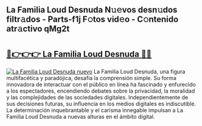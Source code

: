 ## La Familia Loud Desnuda N𝚞𝚎vos desn𝚞dos filtr𝚊dos - Parts-f1j F𝚘tos vid𝚎o - C𝚘ntenido atr𝚊ctivo qMg2t

# <h2><a href="http://mb6kbn9.tromn.icu/?c=La+Familia+Loud+Desnuda">🔗👉👉👉 La Familia Loud Desnuda 🔗🔗</a></h2>

[![La Familia Loud Desnuda nuevo](https://i.imgur.com/pEAQMta.gif)](http://mb6kbn9.tromn.icu/?c=La+Familia+Loud+Desnuda)
La Familia Loud Desnuda, una figura multifacética y paradójica, desafía la comprensión simple. Su forma innovadora de interactuar con el público en línea ha fascinado y enfurecido a los espectadores, encendiendo debates sobre la privacidad, la moralidad y las complejidades de las sociedades digitales. Independientemente de sus decisiones futuras, su influencia en los medios digitales es indiscutible. La determinación inquebrantable y el carisma innegable impulsan a La Familia Loud Desnuda a nuevas alturas en el ámbito digital.
